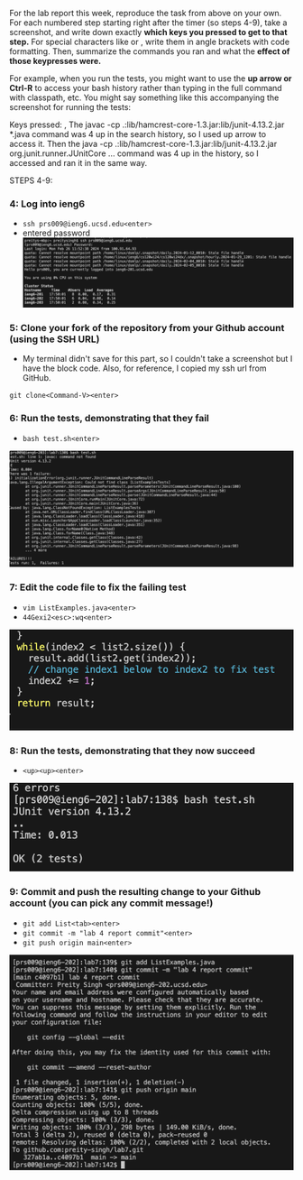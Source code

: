 For the lab report this week, reproduce the task from above on your own. For each numbered step starting right after the timer (so steps 4-9), take a screenshot, and write down exactly **which keys you pressed to get to that step.** For special characters like <enter> or <tab>, write them in angle brackets with code formatting. Then, summarize the commands you ran and what the **effect of those keypresses were.**

For example, when you run the tests, you might want to use the **up arrow or Ctrl-R** to access your bash history rather than typing in the full command with classpath, etc. You might say something like this accompanying the screenshot for running the tests:

Keys pressed: <up><up><up><up><enter>, <up><up><up><up><enter> The javac -cp .:lib/hamcrest-core-1.3.jar:lib/junit-4.13.2.jar *.java command was 4 up in the search history, so I used up arrow to access it. Then the java -cp .:lib/hamcrest-core-1.3.jar:lib/junit-4.13.2.jar org.junit.runner.JUnitCore ... command was 4 up in the history, so I accessed and ran it in the same way.

STEPS 4-9:
### 4: Log into ieng6
* `ssh prs009@ieng6.ucsd.edu<enter>`
* entered password
![Image](loginIeng6.png)

### 5: Clone your fork of the repository from your Github account (using the SSH URL)
* My terminal didn't save for this part, so I couldn't take a screenshot but I have the block code. Also, for reference, I copied my ssh url from GitHub.
```
git clone<Command-V><enter>
```

### 6: Run the tests, demonstrating that they fail
* `bash test.sh<enter>`

![Image](preFixTest.png)

### 7: Edit the code file to fix the failing test
* `vim ListExamples.java<enter>`
* `44Gexi2<esc>:wq<enter>`

![Image](fixTest.png)

### 8: Run the tests, demonstrating that they now succeed
* `<up><up><enter>`

![Image](testRun.png)

### 9: Commit and push the resulting change to your Github account (you can pick any commit message!)
* `git add List<tab><enter>`
* `git commit -m "lab 4 report commit"<enter>`
* `git push origin main<enter>`

![Image](gitPushCommit.png)
